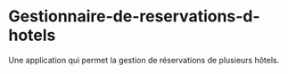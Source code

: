 # Gestionnaire-de-reservations-d-hotels
Une application qui permet la gestion de réservations de plusieurs hôtels.

